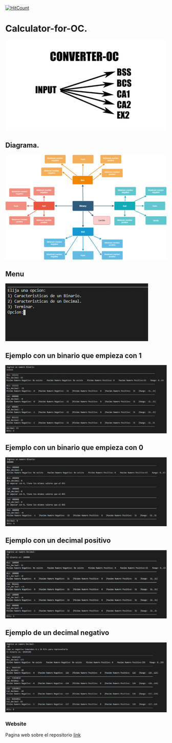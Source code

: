 [![HitCount](http://hits.dwyl.com/Fabian-Martinez1/Converter-OC.svg)](http://hits.dwyl.com/Fabian-Martinez1/Converter-OC)

# Calculator-for-OC.

<p align="center">
  <img src="Portada/converter-oc.png">
</p>

## Diagrama.
![](Portada/oc.png)

## Menu
![](Portada/menu1.PNG)

## Ejemplo con un binario que empieza con 1

![](Portada/Ejemplo1.PNG)

## Ejemplo con un binario que empieza con 0

![](Portada/Ejemplo2.PNG)

## Ejemplo con un decimal positivo

![](Portada/Ejemplo3.PNG)

## Ejemplo de un decimal negativo

![](Portada/Ejemplo4.PNG)

### Website

Pagina web sobre el repositorio [link](https://fabianmartinez1234567.github.io/Converter-OC/)
